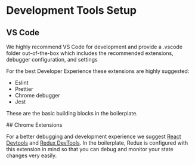 # Development Tools Setup

## VS Code

We highly recommend VS Code for development and provide a .vscode folder out-of-the-box which includes the recommended extensions, debugger configuration, and settings

For the best Developer Experience these extensions are highly suggested:

- Eslint
- Prettier
- Chrome debugger
- Jest

These are the basic building blocks in the boilerplate.

## Chrome Extensions

For a better debugging and development experience we suggest [React Devtools](https://chrome.google.com/webstore/detail/react-developer-tools/fmkadmapgofadopljbjfkapdkoienihi) and [Redux DevTools](https://chrome.google.com/webstore/detail/redux-devtools/lmhkpmbekcpmknklioeibfkpmmfibljd). In the boilerplate, Redux is configured with this extension in mind so that you can debug and monitor your state changes very easily.
